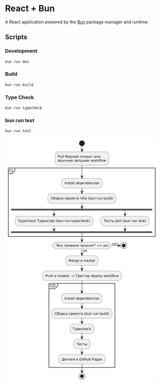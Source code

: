 # React + Bun

A React application powered by the [Bun](https://bun.sh/) package manager and runtime.

## Scripts

###  Development
```sh
bun run dev
```

###  Build
```sh
bun run build
```


### Type Check
```sh
bun run typecheck
```


### bun run test
```sh
bun run test
```


![Cicd flow](./flow.jpg)
